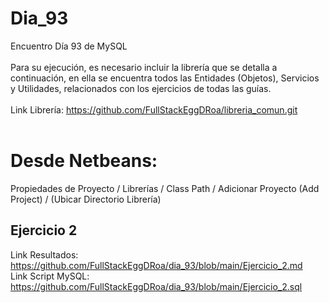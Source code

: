# Dia_93
Encuentro Día 93 de MySQL 
<br>
<br>
Para su ejecución, es necesario incluir la librería que se detalla a continuación, en ella se encuentra todos las Entidades (Objetos), Servicios y 
Utilidades, relacionados con los ejercicios de todas las guías.
<br>
<br>
Link Librería: https://github.com/FullStackEggDRoa/libreria_comun.git
<br>
<br>
# Desde Netbeans: 
Propiedades de Proyecto / Librerías / Class Path / Adicionar Proyecto (Add Project) / (Ubicar Directorio Librería)

## Ejercicio 2
Link Resultados: https://github.com/FullStackEggDRoa/dia_93/blob/main/Ejercicio_2.md
<br>
Link Script MySQL: https://github.com/FullStackEggDRoa/dia_93/blob/main/Ejercicio_2.sql

